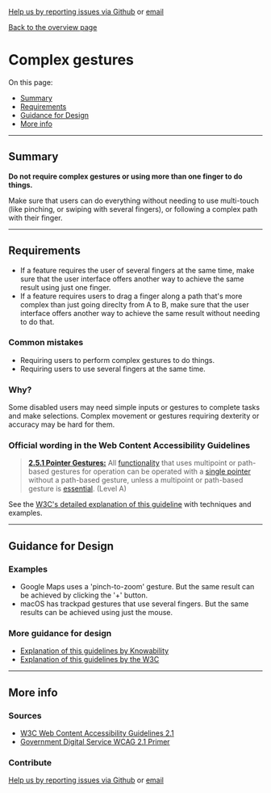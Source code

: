 [Help us by reporting issues via Github](https://github.com/theappbusiness/accessibility-guidelines) or [email](mailto:jeanfrancois@theappbusiness.com)

[Back to the overview page](./../index.html)

# Complex gestures

On this page:
* [Summary](#summary)
* [Requirements](#requirements)
* [Guidance for Design](#guidance-for-design)
* [More info](#more-info)

---

## Summary

**Do not require complex gestures or using more than one finger to do things.**

Make sure that users can do everything without needing to use multi-touch (like pinching, or swiping with several fingers), or following a complex path with their finger.

---

## Requirements

* If a feature requires the user of several fingers at the same time, make sure that the user interface offers another way to achieve the same result using just one finger.
* If a feature requires users to drag a finger along a path that's more complex than just going direclty from A to B, make sure that the user interface offers another way to achieve the same result without needing to do that.

### Common mistakes

* Requiring users to perform complex gestures to do things.
* Requiring users to use several fingers at the same time.

### Why?

Some disabled users may need simple inputs or gestures to complete tasks and make selections. Complex movement or gestures requiring dexterity or accuracy may be hard for them.

### Official wording in the Web Content Accessibility Guidelines

> [**2.5.1 Pointer Gestures:**](https://www.w3.org/WAI/WCAG21/Understanding/pointer-gestures.html) All [functionality](https://www.w3.org/WAI/WCAG21/Understanding/pointer-gestures.html#dfn-functionality) that uses multipoint or path-based gestures for operation can be operated with a [single pointer](https://www.w3.org/WAI/WCAG21/Understanding/pointer-gestures.html#dfn-single-pointer) without a path-based gesture, unless a multipoint or path-based gesture is [essential](https://www.w3.org/WAI/WCAG21/Understanding/pointer-gestures.html#dfn-essential). (Level A)

See the [W3C's detailed explanation of this guideline](https://www.w3.org/WAI/WCAG21/Understanding/pointer-gestures.html) with techniques and examples.

---

## Guidance for Design

### Examples

* Google Maps uses a 'pinch-to-zoom' gesture. But the same result can be achieved by clicking the '+' button.
* macOS has trackpad gestures that use several fingers. But the same results can be achieved using just the mouse.

### More guidance for design

* [Explanation of this guidelines by Knowability](https://knowbility.org/blog/2018/WCAG21-251PointerGestures/)
* [Explanation of this guidelines by the W3C](https://www.w3.org/WAI/WCAG21/Understanding/pointer-gestures.html)

---

## More info

### Sources

* [W3C Web Content Accessibility Guidelines 2.1](https://www.w3.org/TR/WCAG21/)
* [Government Digital Service WCAG 2.1 Primer](https://alphagov.github.io/wcag-primer/)

### Contribute

[Help us by reporting issues via Github](https://github.com/theappbusiness/accessibility-guidelines) or [email](mailto:jeanfrancois@theappbusiness.com)